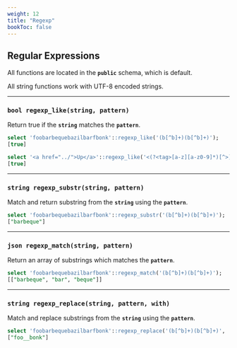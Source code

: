 ```yaml
---
weight: 12
title: "Regexp"
bookToc: false
---
```


## Regular Expressions

All functions are located in the **`public`** schema, which is default.

All string functions work with UTF-8 encoded strings.

---

### **`bool regexp_like(string, pattern)`**

Return true if the **`string`** matches the **`pattern`**.

```SQL
select 'foobarbequebazilbarfbonk'::regexp_like('(b[^b]+)(b[^b]+)');
[true]

select '<a href="../">Up</a>'::regexp_like('<(?<tag>[a-z][a-z0-9]*)[^>]*>');
[true]
```

---

### **`string regexp_substr(string, pattern)`**

Match and return substring from the **`string`** using the **`pattern`**.

```SQL
select 'foobarbequebazilbarfbonk'::regexp_substr('(b[^b]+)(b[^b]+)');
["barbeque"]
```

---

### **`json regexp_match(string, pattern)`**

Return an array of substrings which matches the **`pattern`**.

```SQL
select 'foobarbequebazilbarfbonk'::regexp_match('(b[^b]+)(b[^b]+)');
[["barbeque", "bar", "beque"]]
```

---

### **`string regexp_replace(string, pattern, with)`**

Match and replace substrings from the **`string`** using the **`pattern`**.

```SQL
select 'foobarbequebazilbarfbonk'::regexp_replace('(b[^b]+)(b[^b]+)', '_');
["foo__bonk"]
```
